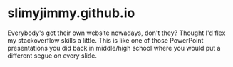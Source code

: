 # slimyjimmy.github.io

Everybody's got their own website nowadays, don't they?
Thought I'd flex my stackoverflow skills a little.
This is like one of those PowerPoint presentations you did back in middle/high school where you would put a different segue on every slide.